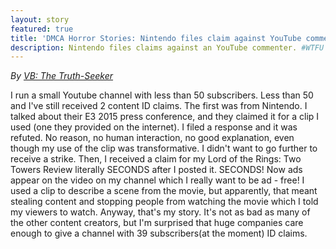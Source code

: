 ```yaml
---
layout: story
featured: true
title: 'DMCA Horror Stories: Nintendo files claim against YouTube commenter'
description: Nintendo files claims against an YouTube commenter. #WTFU
---
```

_By [VB: The Truth-Seeker](https://www.youtube.com/channel/UCz_pvNlcQNc-zuSYhahBF6g)_

I run a small Youtube channel with less than 50 subscribers. Less than 50 and I've still received 2 content ID claims. The first was from Nintendo. I talked about their E3 2015 press conference, and they claimed it for a clip I used (one they provided on the internet). I filed a response and it was refuted. No reason, no human interaction, no good explanation, even though my use of the clip was transformative. I didn't want to go further to receive a strike. Then, I received a claim for my Lord of the Rings: Two Towers Review literally SECONDS after I posted it. SECONDS! Now ads appear on the video on my channel which I really want to be ad - free! I used a clip to describe a scene from the movie, but apparently, that meant stealing content and stopping people from watching the movie which I told my viewers to watch. Anyway, that's my story. It's not as bad as many of the other content creators, but I'm surprised that huge companies care enough to give a channel with 39 subscribers(at the moment) ID claims.
